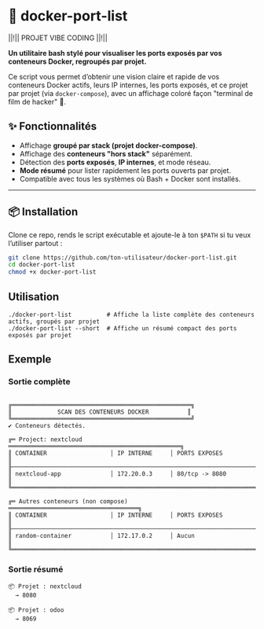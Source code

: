 # 🐳 docker-port-list

||!|| PROJET VIBE CODING ||!||

**Un utilitaire bash stylé pour visualiser les ports exposés par vos conteneurs Docker, regroupés par projet.**

Ce script vous permet d’obtenir une vision claire et rapide de vos conteneurs Docker actifs, leurs IP internes, les ports exposés, et ce projet par projet (via `docker-compose`), avec un affichage coloré façon "terminal de film de hacker" 💚.

## ✨ Fonctionnalités

- Affichage **groupé par stack (projet docker-compose)**.
- Affichage des **conteneurs "hors stack"** séparément.
- Détection des **ports exposés**, **IP internes**, et mode réseau.
- **Mode résumé** pour lister rapidement les ports ouverts par projet.
- Compatible avec tous les systèmes où Bash + Docker sont installés.

---

## 📦 Installation

Clone ce repo, rends le script exécutable et ajoute-le à ton `$PATH` si tu veux l’utiliser partout :

```bash
git clone https://github.com/ton-utilisateur/docker-port-list.git
cd docker-port-list
chmod +x docker-port-list
```

## Utilisation
```shell
./docker-port-list          # Affiche la liste complète des conteneurs actifs, groupés par projet
./docker-port-list --short  # Affiche un résumé compact des ports exposés par projet
```

## Exemple
### Sortie complète
```shell

╔═══════════════════════════════════════════════════╗
║             SCAN DES CONTENEURS DOCKER           ║
╚═══════════════════════════════════════════════════╝
✔ Conteneurs détectés.

╔═ Project: nextcloud ═════════════════════════════════════════════════╗
║ CONTAINER                  │ IP INTERNE     │ PORTS EXPOSES                 ║
╟──────────────────────────────────────────────────────────────────────╢
║ nextcloud-app              │ 172.20.0.3     │ 80/tcp -> 8080                ║
╚══════════════════════════════════════════════════════════════════════╝

╔═ Autres conteneurs (non compose) ═════════════════════════════════════╗
║ CONTAINER                  │ IP INTERNE     │ PORTS EXPOSES                 ║
╟──────────────────────────────────────────────────────────────────────╢
║ random-container           │ 172.17.0.2     │ Aucun                        ║
╚══════════════════════════════════════════════════════════════════════╝

```

### Sortie résumé

```shell
📦 Projet : nextcloud
  → 8080

📦 Projet : odoo
  → 8069
```